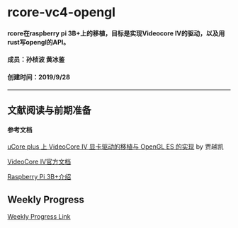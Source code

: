 # rcore-vc4-opengl

#### rcore在raspberry pi 3B+上的移植，目标是实现Videocore IV的驱动，以及用rust写opengl的API。

#### 成员：孙桢波 黄冰鉴

#### 创建时间：2019/9/28

---

## 文献阅读与前期准备

#### 参考文档

[uCore plus 上 VideoCore IV 显卡驱动的移植与 OpenGL ES 的实现](<https://github.com/oscourse-tsinghua/OS2018spring-projects-g14/blob/master/report/final/doc.md>) by 贾越凯

[VideoCore IV官方文档](https://docs.broadcom.com/docs-and-downloads/docs/support/videocore/VideoCoreIV-AG100-R.pdf)

[Raspberry Pi 3B+介绍](<https://www.raspberrypi.org/products/raspberry-pi-3-model-b-plus/>)



## Weekly Progress

[Weekly Progress Link](weeklyprogress.md)
